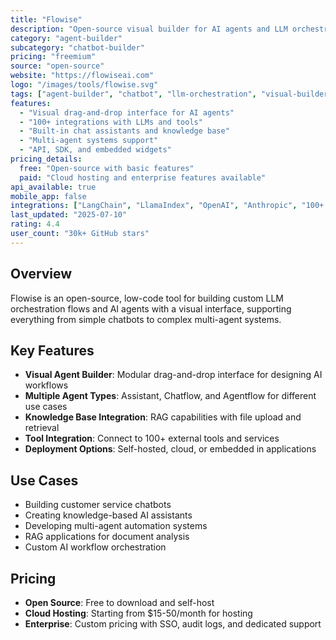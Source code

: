 ```yaml
---
title: "Flowise"
description: "Open-source visual builder for AI agents and LLM orchestration flows"
category: "agent-builder"
subcategory: "chatbot-builder"
pricing: "freemium"
source: "open-source"
website: "https://flowiseai.com"
logo: "/images/tools/flowise.svg"
tags: ["agent-builder", "chatbot", "llm-orchestration", "visual-builder", "low-code"]
features:
  - "Visual drag-and-drop interface for AI agents"
  - "100+ integrations with LLMs and tools"
  - "Built-in chat assistants and knowledge base"
  - "Multi-agent systems support"
  - "API, SDK, and embedded widgets"
pricing_details:
  free: "Open-source with basic features"
  paid: "Cloud hosting and enterprise features available"
api_available: true
mobile_app: false
integrations: ["LangChain", "LlamaIndex", "OpenAI", "Anthropic", "100+ tools"]
last_updated: "2025-07-10"
rating: 4.4
user_count: "30k+ GitHub stars"
---
```


## Overview

Flowise is an open-source, low-code tool for building custom LLM orchestration flows and AI agents with a visual interface, supporting everything from simple chatbots to complex multi-agent systems.

## Key Features

- **Visual Agent Builder**: Modular drag-and-drop interface for designing AI workflows
- **Multiple Agent Types**: Assistant, Chatflow, and Agentflow for different use cases
- **Knowledge Base Integration**: RAG capabilities with file upload and retrieval
- **Tool Integration**: Connect to 100+ external tools and services
- **Deployment Options**: Self-hosted, cloud, or embedded in applications

## Use Cases

- Building customer service chatbots
- Creating knowledge-based AI assistants
- Developing multi-agent automation systems
- RAG applications for document analysis
- Custom AI workflow orchestration

## Pricing

- **Open Source**: Free to download and self-host
- **Cloud Hosting**: Starting from $15-50/month for hosting
- **Enterprise**: Custom pricing with SSO, audit logs, and dedicated support